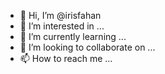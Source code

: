 - 👋 Hi, I’m @irisfahan
- 👀 I’m interested in ...
- 🌱 I’m currently learning ...
- 💞️ I’m looking to collaborate on ...
- 📫 How to reach me ...

<!---
irisfahan/irisfahan is a ✨ special ✨ repository because its `README.md` (this file) appears on your GitHub profile.
You can click the Preview link to take a look at your changes.
--->
